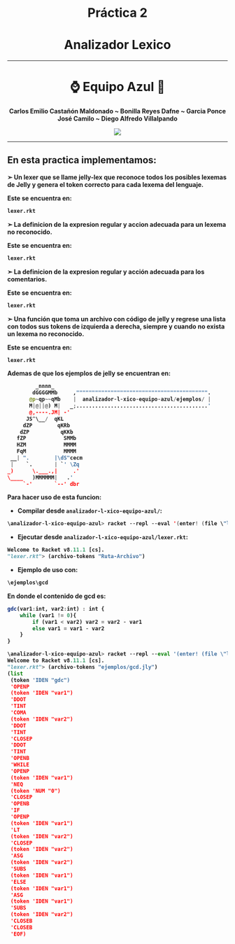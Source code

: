 
<div align="center">
  

# **Práctica 2**

# **Analizador Lexico**


---

# ⌚ **Equipo Azul** 📎

</div>


<div align="center">

<b> Carlos Emilio Castañón Maldonado ~ Bonilla Reyes Dafne ~ Garcia Ponce José Camilo ~ Diego Alfredo Villalpando

</div>




<div align="center">

[![](https://media.giphy.com/media/v1.Y2lkPTc5MGI3NjExN3N5YTY2am9sNWQ3bWVqZWQ4aDdwdGNhamRzam9mM2MwZnh1N3dwMSZlcD12MV9pbnRlcm5hbF9naWZfYnlfaWQmY3Q9Zw/5xtDarBFszThqQF1o6A/giphy.gif)](https://www.youtube.com/watch?v=dQw4w9WgXcQ)

</div>

-------------

## **En esta practica implementamos:**

➣ Un lexer que se llame jelly-lex que reconoce todos los posibles lexemas de Jelly
y genera el token correcto para cada lexema del lenguaje.

Este se encuentra en:

```Julia
lexer.rkt
```

➣ La definicion de la expresion regular y accion adecuada para un lexema no reconocido.

Este se encuentra en:

```Julia
lexer.rkt
```

➣ La definicion de la expresion regular y acción adecuada para los comentarios.

Este se encuentra en:

```Julia
lexer.rkt
```

➣ Una función que toma un archivo con código de jelly y regrese una lista con todos
sus tokens de izquierda a derecha, siempre y cuando no exista un lexema no reconocido.

Este se encuentra en:

```Julia
lexer.rkt
```

Ademas de que los ejemplos de jelly se encuentran en:

```Python
         _nnnn_                      
        dGGGGMMb     ,"""""""""""""""""""""""""""""""""""""""""".
       @p~qp~~qMb    |  analizador-l-xico-equipo-azul/ejemplos/ |
       M|@||@) M|   _;..........................................'
       @,----.JM| -'
      JS^\__/  qKL
     dZP        qKRb
    dZP          qKKb
   fZP            SMMb
   HZM            MMMM
   FqM            MMMM
 __| ".        |\dS"cecm
 |    `.       | `' \Zq
_)      \.___.,|     .'
\____   )MMMMMM|   .'
     `-'       `--' dbr
```

<!---
ASCII recuperado de https://www.asciiart.eu/computers/linux
-->


Para hacer uso de esta funcion:
- Compilar desde `analizador-l-xico-equipo-azul/`:

```Kotlin
\analizador-l-xico-equipo-azul> racket --repl --eval '(enter! (file \"lexer.rkt\"))'
```

- Ejecutar desde `analizador-l-xico-equipo-azul/lexer.rkt`:

```Python
Welcome to Racket v8.11.1 [cs].
"lexer.rkt"> (archivo-tokens "Ruta-Archivo")
```

- Ejemplo de uso con:

```Python
\ejemplos\gcd
```

En donde el contenido de gcd es:

```Julia
gdc(var1:int, var2:int) : int {
    while (var1 != 0){
        if (var1 < var2) var2 = var2 - var1
        else var1 = var1 - var2
    }
}
```

```Python
\analizador-l-xico-equipo-azul> racket --repl --eval '(enter! (file \"lexer.rkt\"))'
Welcome to Racket v8.11.1 [cs].
"lexer.rkt"> (archivo-tokens "ejemplos/gcd.jly")
(list
 (token 'IDEN "gdc")
 'OPENP
 (token 'IDEN "var1")
 'DDOT
 'TINT
 'COMA
 (token 'IDEN "var2")
 'DDOT
 'TINT
 'CLOSEP
 'DDOT
 'TINT
 'OPENB
 'WHILE
 'OPENP
 (token 'IDEN "var1")
 'NEQ
 (token 'NUM "0")
 'CLOSEP
 'OPENB
 'IF
 'OPENP
 (token 'IDEN "var1")
 'LT
 (token 'IDEN "var2")
 'CLOSEP
 (token 'IDEN "var2")
 'ASG
 (token 'IDEN "var2")
 'SUBS
 (token 'IDEN "var1")
 'ELSE
 (token 'IDEN "var1")
 'ASG
 (token 'IDEN "var1")
 'SUBS
 (token 'IDEN "var2")
 'CLOSEB
 'CLOSEB
 'EOF)
```









